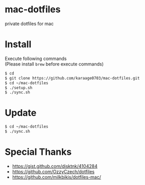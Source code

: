 # mac-dotfiles
private dotfiles for mac

# Install
Execute following commands  
(Please install `brew` before execute commands)

```sh
$ cd
$ git clone https://github.com/karaage0703/mac-dotfiles.git
$ cd ~/mac-dotfiles
$ ./setup.sh
$ ./sync.sh
```

# Update
```sh
$ cd ~/mac-dotfiles
$ ./sync.sh
```

# Special Thanks
- https://gist.github.com/disktnk/4104284
- https://github.com/OzzyCzech/dotfiles
- https://github.com/milkbikis/dotfiles-mac/
